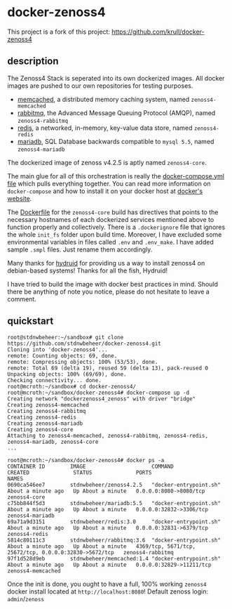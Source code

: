 # docker-zenoss4
This project is a fork of this project: https://github.com/krull/docker-zenoss4

## description
The Zenoss4 Stack is seperated into its own dockerized images. All docker images are pushed to our own repositories for testing purposes.

* [memcached](https://cloud.docker.com/repository/docker/stdnwbeheer/memcached/), a distributed memory caching system, named `zenoss4-memcached`
* [rabbitmq](https://cloud.docker.com/repository/docker/stdnwbeheer/rabbitmq/), the Advanced Message Queuing Protocol (AMQP), named `zenoss4-rabbitmq`
* [redis](https://cloud.docker.com/repository/docker/stdnwbeheer/redis/), a networked, in-memory, key-value data store, named `zenoss4-redis`
* [mariadb](https://cloud.docker.com/repository/docker/stdnwbeheer/mariadb/), SQL Database backwards compatible to `mysql 5.5`, named `zenoss4-mariadb` 

The dockerized image of zenoss v4.2.5 is aptly named `zenoss4-core`.

The main glue for all of this orchestration is really the [docker-compose.yml file](https://github.com/stdnwbeheer/docker-zenoss4/blob/master/docker-compose.yml) which pulls everything together. You can read more information on `docker-compose` and how to install it on your docker host at [docker's website](https://docs.docker.com/compose/).

The [Dockerfile](https://github.com/krull/docker-zenoss4/blob/master/Dockerfile) for the `zenoss4-core` build has directives that points to the necessary hostnames of each dockerized services mentioned above to function properly and collectively. There is a `.dockerignore` file that ignores the whole `init_fs` folder upon build time. Moreover, I have excluded some environmental variables in files called `.env` and `.env_make`. I have added sample `.smpl` files. Just rename them accordingly.

Many thanks for [hydruid](https://github.com/hydruid/zenoss/) for providing us a way to install zenoss4 on debian-based systems! Thanks for all the fish, Hydruid!

I have tried to build the image with docker best practices in mind. Should there be anything of note you notice, please do not hesitate to leave a comment.

## quickstart 
```
root@stdnwbeheer:~/sandbox# git clone https://github.com/stdnwbeheer/docker-zenoss4.git
Cloning into 'docker-zenoss4'...
remote: Counting objects: 69, done.
remote: Compressing objects: 100% (53/53), done.
remote: Total 69 (delta 19), reused 59 (delta 13), pack-reused 0
Unpacking objects: 100% (69/69), done.
Checking connectivity... done.
root@mcroth:~/sandbox# cd docker-zenoss4/
root@mcroth:~/sandbox/docker-zenoss4# docker-compose up -d
Creating network "dockerzenoss4_zenoss" with driver "bridge"
Creating zenoss4-memcached
Creating zenoss4-rabbitmq
Creating zenoss4-redis
Creating zenoss4-mariadb
Creating zenoss4-core
Attaching to zenoss4-memcached, zenoss4-rabbitmq, zenoss4-redis, zenoss4-mariadb, zenoss4-core
...

root@mcroth:~/sandbox/docker-zenoss4# docker ps -a
CONTAINER ID        IMAGE                     COMMAND                  CREATED              STATUS              PORTS                                                    NAMES
0690ca546ee7        stdnwbeheer/zenoss4.2.5   "docker-entrypoint.sh"   About a minute ago   Up About a minute   0.0.0.0:8080->8080/tcp                                   zenoss4-core
c75bb844f5d3        stdnwbeheer/mariadb:5.5   "docker-entrypoint.sh"   About a minute ago   Up About a minute   0.0.0.0:32832->3306/tcp                                  zenoss4-mariadb
69a71a9d3151        stdnwbeheer/redis:3.0     "docker-entrypoint.sh"   About a minute ago   Up About a minute   0.0.0.0:32831->6379/tcp                                  zenoss4-redis
5814c80111c3        stdnwbeheer/rabbitmq:3.6  "docker-entrypoint.sh"   About a minute ago   Up About a minute   4369/tcp, 5671/tcp, 25672/tcp, 0.0.0.0:32830->5672/tcp   zenoss4-rabbitmq
97f1d528d9eb        stdnwbeheer/memcached:1.4 "docker-entrypoint.sh"   About a minute ago   Up About a minute   0.0.0.0:32829->11211/tcp                                 zenoss4-memcached
```

Once the init is done, you ought to have a full, 100% working `zenoss4` docker install located at `http://localhost:8080`! Default zenoss login: `admin`/`zenoss`
